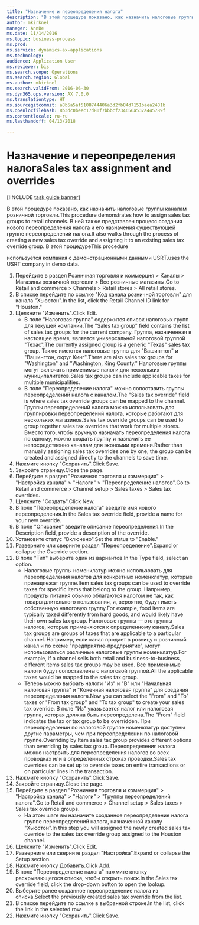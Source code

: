 ```yaml
--- 
title: "Назначение и переопределения налога"
description: "В этой процедуре показано, как назначить налоговые группы каналам розничной торговли."
author: mkirknel
manager: AnnBe
ms.date: 11/14/2016
ms.topic: business-process
ms.prod: 
ms.service: dynamics-ax-applications
ms.technology: 
audience: Application User
ms.reviewer: bis
ms.search.scope: Operations
ms.search.region: Global
ms.author: mkirknel
ms.search.validFrom: 2016-06-30
ms.dyn365.ops.version: AX 7.0.0
ms.translationtype: HT
ms.sourcegitcommit: a8b5a5af5108744406a3d2fb84d7151baea2481b
ms.openlocfilehash: 8b3dc0beec17d80f7bbbcf234656a537a445789f
ms.contentlocale: ru-ru
ms.lasthandoff: 04/13/2018

---
```

# <a name="sales-tax-assignment-and-overrides"></a><span data-ttu-id="97c55-103">Назначение и переопределения налога</span><span class="sxs-lookup"><span data-stu-id="97c55-103">Sales tax assignment and overrides</span></span>

[!INCLUDE [task guide banner](../../includes/task-guide-banner.md)]

<span data-ttu-id="97c55-104">В этой процедуре показано, как назначить налоговые группы каналам розничной торговли.</span><span class="sxs-lookup"><span data-stu-id="97c55-104">This procedure demonstrates how to assign sales tax groups to retail channels.</span></span> <span data-ttu-id="97c55-105">В ней также представлен процесс создания нового переопределения налога и его назначения существующей группе переопределений налога.</span><span class="sxs-lookup"><span data-stu-id="97c55-105">It also walks through the process of creating a new sales tax override and assigning it to an existing sales tax override group.</span></span> <span data-ttu-id="97c55-106">В этой процедуре</span><span class="sxs-lookup"><span data-stu-id="97c55-106">This procedure</span></span>

<span data-ttu-id="97c55-107">используется компания с демонстрационными данными USRT.</span><span class="sxs-lookup"><span data-stu-id="97c55-107">uses the USRT company in demo data.</span></span>

1. <span data-ttu-id="97c55-108">Перейдите в раздел Розничная торговля и коммерция > Каналы > Магазины розничной торговли > Все розничные магазины.</span><span class="sxs-lookup"><span data-stu-id="97c55-108">Go to Retail and commerce > Channels > Retail stores > All retail stores.</span></span>
2. <span data-ttu-id="97c55-109">В списке перейдите по ссылке "Код канала розничной торговли" для канала "Хьюстон".</span><span class="sxs-lookup"><span data-stu-id="97c55-109">In the list, click the Retail Channel ID link for "Houston."</span></span>
3. <span data-ttu-id="97c55-110">Щелкните "Изменить".</span><span class="sxs-lookup"><span data-stu-id="97c55-110">Click Edit.</span></span>
    * <span data-ttu-id="97c55-111">В поле "Налоговая группа" содержится список налоговых групп для текущей компании.</span><span class="sxs-lookup"><span data-stu-id="97c55-111">The "Sales tax group" field contains the list of sales tax groups for the current company.</span></span> <span data-ttu-id="97c55-112">Группа, назначенная в настоящее время, является универсальной налоговой группой "Техас".</span><span class="sxs-lookup"><span data-stu-id="97c55-112">The currently assigned group is a generic "Texas" sales tax group.</span></span> <span data-ttu-id="97c55-113">Также имеются налоговые группы для "Вашингтон" и "Вашингтон, округ Кинг".</span><span class="sxs-lookup"><span data-stu-id="97c55-113">There are also sales tax groups for "Washington" and "Washington, King County."</span></span> <span data-ttu-id="97c55-114">Налоговые группы могут включать применимые налоги для нескольких муниципалитетов.</span><span class="sxs-lookup"><span data-stu-id="97c55-114">Sales tax groups can include applicable taxes for multiple municipalities.</span></span>  
    * <span data-ttu-id="97c55-115">В поле "Переопределение налога" можно сопоставить группы переопределений налога с каналом.</span><span class="sxs-lookup"><span data-stu-id="97c55-115">The "Sales tax override" field is where sales tax override groups can be mapped to the channel.</span></span> <span data-ttu-id="97c55-116">Группы переопределений налога можно использовать для группировки переопределений налога, которые работают для нескольких магазинов.</span><span class="sxs-lookup"><span data-stu-id="97c55-116">Sales tax override groups can be used to group together sales tax overrides that work for multiple stores.</span></span> <span data-ttu-id="97c55-117">Вместо того, чтобы вручную назначать переопределения налога по одному, можно создать группу и назначить ее непосредственно каналам для экономии времени.</span><span class="sxs-lookup"><span data-stu-id="97c55-117">Rather than manually assigning sales tax overrides one by one, the group can be created and assigned directly to the channels to save time.</span></span>  
4. <span data-ttu-id="97c55-118">Нажмите кнопку "Сохранить".</span><span class="sxs-lookup"><span data-stu-id="97c55-118">Click Save.</span></span>
5. <span data-ttu-id="97c55-119">Закройте страницу.</span><span class="sxs-lookup"><span data-stu-id="97c55-119">Close the page.</span></span>
6. <span data-ttu-id="97c55-120">Перейдите в раздел "Розничная торговля и коммерция" > "Настройка канала" > "Налоги" > "Переопределение налогов".</span><span class="sxs-lookup"><span data-stu-id="97c55-120">Go to Retail and commerce > Channel setup > Sales taxes > Sales tax overrides.</span></span>
7. <span data-ttu-id="97c55-121">Щелкните "Создать".</span><span class="sxs-lookup"><span data-stu-id="97c55-121">Click New.</span></span>
8. <span data-ttu-id="97c55-122">В поле "Переопределение налога" введите имя нового переопределения.</span><span class="sxs-lookup"><span data-stu-id="97c55-122">In the Sales tax override field, provide a name for your new override.</span></span>
9. <span data-ttu-id="97c55-123">В поле "Описание" введите описание переопределения.</span><span class="sxs-lookup"><span data-stu-id="97c55-123">In the Description field, provide a description of the override.</span></span>
10. <span data-ttu-id="97c55-124">Установите статус "Включено".</span><span class="sxs-lookup"><span data-stu-id="97c55-124">Set the status to "Enable."</span></span>
11. <span data-ttu-id="97c55-125">Разверните или сверните раздел "Переопределение".</span><span class="sxs-lookup"><span data-stu-id="97c55-125">Expand or collapse the Override section.</span></span>
12. <span data-ttu-id="97c55-126">В поле "Тип" выберите один из вариантов.</span><span class="sxs-lookup"><span data-stu-id="97c55-126">In the Type field, select an option.</span></span>
    * <span data-ttu-id="97c55-127">Налоговые группы номенклатур можно использовать для переопределения налогов для конкретных номенклатур, которые принадлежат группе.</span><span class="sxs-lookup"><span data-stu-id="97c55-127">Item sales tax groups can be used to override taxes for specific items that belong to the group.</span></span> <span data-ttu-id="97c55-128">Например, продукты питания обычно облагаются налогом не так, как товары длительного пользования, и, вероятно, будут иметь собственную налоговую группу.</span><span class="sxs-lookup"><span data-stu-id="97c55-128">For example, food items are typically taxed differently from hard goods, and would likely have their own sales tax group.</span></span>     <span data-ttu-id="97c55-129">Налоговые группы — это группы налогов, которые применяются к определенному каналу.</span><span class="sxs-lookup"><span data-stu-id="97c55-129">Sales tax groups are groups of taxes that are applicable to a particular channel.</span></span> <span data-ttu-id="97c55-130">Например, если канал продает в розницу и розничный канал и по схеме "предприятие-предприятие", могут использоваться различные налоговые группы номенклатур.</span><span class="sxs-lookup"><span data-stu-id="97c55-130">For example, if a channel sells both retail and business-to-business, different items sales tax groups may be used.</span></span> <span data-ttu-id="97c55-131">Все применимые налоги будут сопоставлены с налоговой группой.</span><span class="sxs-lookup"><span data-stu-id="97c55-131">All the applicable taxes would be mapped to the sales tax group.</span></span>  
    * <span data-ttu-id="97c55-132">Теперь можно выбрать налоги "Из" и "В" или "Начальная налоговая группа" и "Конечная налоговая группа" для создания переопределения налога.</span><span class="sxs-lookup"><span data-stu-id="97c55-132">Now you can select the "From" and "To" taxes or "From tax group" and "To tax group" to create your sales tax override.</span></span>    <span data-ttu-id="97c55-133">В поле "Из" указывается налог или налоговая группа, которая должна быть переопределена.</span><span class="sxs-lookup"><span data-stu-id="97c55-133">The "From" field indicates the tax or tax group to be overridden.</span></span> <span data-ttu-id="97c55-134">При переопределении по налоговой группе номенклатур доступны другие параметры, чем при переопределении по налоговой группе.</span><span class="sxs-lookup"><span data-stu-id="97c55-134">Overriding by Item sales tax group provides different options than overriding by sales tax group.</span></span>    <span data-ttu-id="97c55-135">Переопределения налога можно настроить для переопределения налогов во всех проводках или в определенных строках проводки.</span><span class="sxs-lookup"><span data-stu-id="97c55-135">Sales tax overrides can be set up to override taxes on entire transactions or on particular lines in the transaction.</span></span>  
13. <span data-ttu-id="97c55-136">Нажмите кнопку "Сохранить".</span><span class="sxs-lookup"><span data-stu-id="97c55-136">Click Save.</span></span>
14. <span data-ttu-id="97c55-137">Закройте страницу.</span><span class="sxs-lookup"><span data-stu-id="97c55-137">Close the page.</span></span>
15. <span data-ttu-id="97c55-138">Перейдите в раздел "Розничная торговля и коммерция" > "Настройка канала" > "Налоги" > "Группы переопределений налога".</span><span class="sxs-lookup"><span data-stu-id="97c55-138">Go to Retail and commerce > Channel setup > Sales taxes > Sales tax override groups.</span></span>
    * <span data-ttu-id="97c55-139">На этом шаге вы назначите созданное переопределение налога группе переопределений налога, назначенной каналу "Хьюстон".</span><span class="sxs-lookup"><span data-stu-id="97c55-139">In this step you will assigned the newly created sales tax override to the sales tax override group assigned to the Houston channel.</span></span>  
16. <span data-ttu-id="97c55-140">Щелкните "Изменить".</span><span class="sxs-lookup"><span data-stu-id="97c55-140">Click Edit.</span></span>
17. <span data-ttu-id="97c55-141">Разверните или сверните раздел "Настройка".</span><span class="sxs-lookup"><span data-stu-id="97c55-141">Expand or collapse the Setup section.</span></span>
18. <span data-ttu-id="97c55-142">Нажмите кнопку Добавить.</span><span class="sxs-lookup"><span data-stu-id="97c55-142">Click Add.</span></span>
19. <span data-ttu-id="97c55-143">В поле "Переопределение налога" нажмите кнопку раскрывающегося списка, чтобы открыть поиск.</span><span class="sxs-lookup"><span data-stu-id="97c55-143">In the Sales tax override field, click the drop-down button to open the lookup.</span></span>
20. <span data-ttu-id="97c55-144">Выберите ранее созданное переопределение налога из списка.</span><span class="sxs-lookup"><span data-stu-id="97c55-144">Select the previously created sales tax override from the list.</span></span>
21. <span data-ttu-id="97c55-145">В списке перейдите по ссылке в выбранной строке.</span><span class="sxs-lookup"><span data-stu-id="97c55-145">In the list, click the link in the selected row.</span></span>
22. <span data-ttu-id="97c55-146">Нажмите кнопку "Сохранить".</span><span class="sxs-lookup"><span data-stu-id="97c55-146">Click Save.</span></span>


